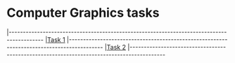 # Computer Graphics tasks
|------------------------------------------------------------------------------------------
|<a href="https://github.com/cutymurphy/Computer-Graphics/tree/master/src/task1">Task 1</a>
|------------------------------------------------------------------------------------------
|<a href="https://github.com/cutymurphy/Computer-Graphics/tree/master/src/task2">Task 2</a>
|------------------------------------------------------------------------------------------
